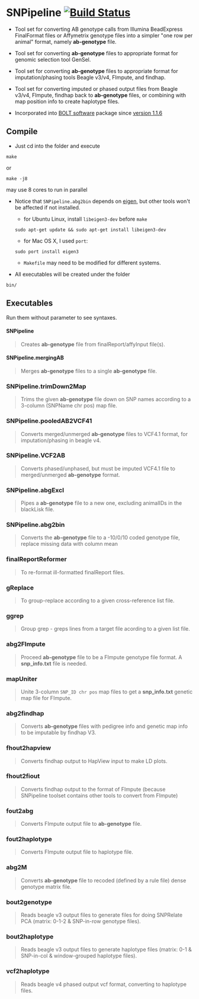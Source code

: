 # SNPipeline [![Build Status](https://travis-ci.org/cbkmephisto/SNPipeline.svg?branch=master)](https://travis-ci.org/cbkmephisto/SNPipeline)

- Tool set for converting AB genotype calls from Illumina BeadExpress FinalFormat files or Affymetrix genotype files into a simpler "one row per animal" format, namely **ab-genotype** file.
- Tool set for converting **ab-genotype** files to appropriate format for genomic selection tool GenSel.
- Tool set for converting **ab-genotype** files to appropriate format for imputation/phasing tools Beagle v3/v4, FImpute, and findhap.
- Tool set for converting imputed or phased output files from Beagle v3/v4, FImpute, findhap back to **ab-genotype** files, or combining with map position info to create haplotype files.

- Incorporated into [BOLT software](http://www.thetasolutionsllc.com/bolt-software.html) package since [version 1.1.6](http://104.236.183.143/mediawiki/index.php/BOLT_Reference_Manual#SNPipeline)


## Compile
- Just cd into the folder and execute
```
make
```
or
```
make -j8
```
may use 8 cores to run in parallel

- Notice that ```SNPipeline.abg2bin``` depends on [eigen](http://eigen.tuxfamily.org/index.php), but other tools won't be affected if not installed.
  - for Ubuntu Linux, install ```libeigen3-dev``` before ```make```
  ```
  sudo apt-get update && sudo apt-get install libeigen3-dev
  ```
  - for Mac OS X, I used ```port```:
  ```
  sudo port install eigen3
  ```
  - ```Makefile``` may need to be modified for different systems.

- All executables will be created under the folder
```
bin/
```

## Executables
Run them without parameter to see syntaxes.


#### SNPipeline
> Creates **ab-genotype** file from finalReport/affyInput file(s).


#### SNPipeline.mergingAB
> Merges **ab-genotype** files to a single **ab-genotype** file.


### SNPipeline.trimDown2Map
> Trims the given **ab-genotype** file down on SNP names according to a 3-column (SNPName  chr  pos) map file.


### SNPipeline.pooledAB2VCF41
> Converts merged/unmerged **ab-genotype** files to VCF4.1 format, for imputation/phasing in beagle v4.


### SNPipeline.VCF2AB
> Converts phased/unphased, but must be imputed VCF4.1 file to merged/unmerged **ab-genotype** format.


### SNPipeline.abgExcl
> Pipes a **ab-genotype** file to a new one, excluding animalIDs in the blackLisk file.


### SNPipeline.abg2bin
> Converts the **ab-genotype** file to a -10/0/10 coded genotype file, replace missing data with column mean


### finalReportReformer
> To re-format ill-formatted finalReport files.


### gReplace
> To group-replace according to a given cross-reference list file.


### ggrep
> Group grep - greps lines from a target file acording to a given list file.


### abg2FImpute
> Proceed **ab-genotype** file to be a FImpute genotype file format. A **snp_info.txt** file is needed.


### mapUniter
> Unite 3-column ```SNP_ID chr pos``` map files to get a **snp_info.txt** genetic map file for FImpute.


### abg2findhap
> Converts **ab-genotype** files with pedigree info and genetic map info to be imputable by findhap V3.


### fhout2hapview
> Converts findhap output to HapView input to make LD plots.


### fhout2fiout
> Converts findhap output to the format of FImpute (because SNPipeline toolset contains other tools to convert from FImpute)


### fout2abg
> Converts FImpute output file to **ab-genotype** file.


### fout2haplotype
> Converts FImpute output file to haplotype file.


### abg2M
> Converts **ab-genotype** file to recoded (defined by a rule file) dense genotype matrix file.


### bout2genotype
> Reads beagle v3 output files to generate files for doing SNPRelate PCA (matrix: 0-1-2 & SNP-in-row genotype files).


### bout2haplotype
> Reads beagle v3 output files to generate haplotype files (matrix: 0-1 & SNP-in-col & window-grouped haplotype files).


### vcf2haplotype
> Reads beagle v4 phased output vcf format, converting to haplotype files.
